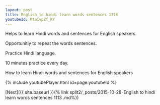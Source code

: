 ```yaml
---
layout: post
title: English to hindi learn words sentences 1378 
youtubeId: MtaIvpZf_KY
---
```

 
 
Helps to learn Hindi words and sentences for English speakers.

Opportunitiy to repeat the words sentences. 

Practice Hindi language. 
 
10 minutes practice every day. 
 
How to learn Hindi words and sentences for English speakers 
 
{% include youtubePlayer.html id=page.youtubeId %}
 
 
[Next]({{ site.baseurl }}{% link  split2/_posts/2015-10-28-English to hindi learn words sentences 1113 .md%})
 
